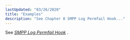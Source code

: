 ```yaml
---
lastUpdated: "03/26/2020"
title: "Examples"
description: "See Chapter 8 SMPP Log Permfail Hook..."
---
```


See [*SMPP Log Permfail Hook*](/momentum/mobile/mobile-developer-guide/smpp-log-permfail-hook) .